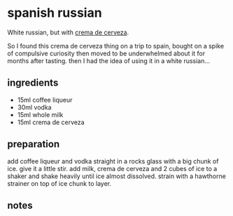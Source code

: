 # spanish russian

White russian, but with [crema de cerveza](https://mrquijote.com/producto/licor-crema-de-cerveza/).

So I found this crema de cerveza thing on a trip to spain, bought on a spike of compulsive curiosity then moved to be underwhelmed about it for months after tasting. then I had the idea of using it in a white russian...

## ingredients

- 15ml coffee liqueur
- 30ml vodka
- 15ml whole milk
- 15ml crema de cerveza

## preparation

add coffee liqueur and vodka straight in a rocks glass with a big chunk of ice. give it a little stir. add milk, crema de cerveza and 2 cubes of ice to a shaker and shake heavily until ice almost dissolved. strain with a hawthorne strainer on top of ice chunk to layer.

## notes


